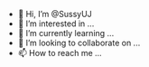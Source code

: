 - 👋 Hi, I’m @SussyUJ
- 👀 I’m interested in ...
- 🌱 I’m currently learning ...
- 💞️ I’m looking to collaborate on ...
- 📫 How to reach me ...

<!---
SussyUJ/SussyUJ is a ✨ special ✨ repository because its `README.md` (this file) appears on your GitHub profile.
You can click the Preview link to take a look at your changes.
--->
